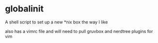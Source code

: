 # globalinit

A shell script to set up a new *nix box the way I like

also has a vimrc file and will need to pull gruvbox and nerdtree plugins for vim
